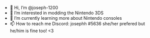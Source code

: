 - 👋 Hi, I’m @joseph-1200
- 👀 I’m interested in modding the Nintendo 3DS
- 🌱 I’m currently learning more about Nintendo consoles
- 📫 How to reach me Discord: josephh #5636
she/her prefered but he/him is fine too!
<3
